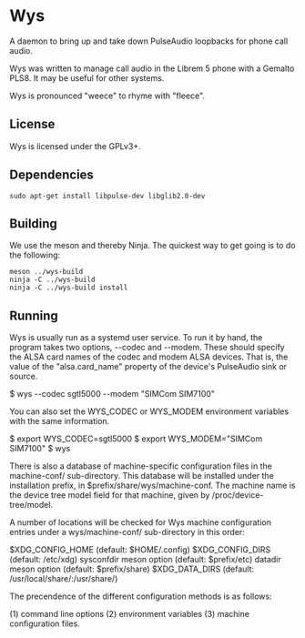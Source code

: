 # Wys
A daemon to bring up and take down PulseAudio loopbacks for phone call
audio.

Wys was written to manage call audio in the Librem 5 phone with a
Gemalto PLS8.  It may be useful for other systems.

Wys is pronounced "weece" to rhyme with "fleece".


## License
Wys is licensed under the GPLv3+.


## Dependencies

    sudo apt-get install libpulse-dev libglib2.0-dev


## Building
We use the meson and thereby Ninja.  The quickest way to get going is
to do the following:

    meson ../wys-build
    ninja -C ../wys-build
    ninja -C ../wys-build install


## Running
Wys is usually run as a systemd user service.  To run it by hand,
the program takes two options, --codec and --modem.  These should
specify the ALSA card names of the codec and modem ALSA devices.  That
is, the value of the "alsa.card_name" property of the device's
PulseAudio sink or source.

  $ wys --codec sgtl5000 --modem "SIMCom SIM7100"

You can also set the WYS_CODEC or WYS_MODEM environment variables with
the same information.

  $ export WYS_CODEC=sgtl5000
  $ export WYS_MODEM="SIMCom SIM7100"
  $ wys

There is also a database of machine-specific configuration files in
the machine-conf/ sub-directory.  This database will be installed
under the installation prefix, in $prefix/share/wys/machine-conf.  The
machine name is the device tree model field for that machine, given by
/proc/device-tree/model.

A number of locations will be checked for Wys machine configuration
entries under a wys/machine-conf/ sub-directory in this order:

  $XDG_CONFIG_HOME         (default: $HOME/.config)
  $XDG_CONFIG_DIRS         (default: /etc/xdg)
  sysconfdir meson option  (default: $prefix/etc)
  datadir meson option     (default: $prefix/share)
  $XDG_DATA_DIRS           (default: /usr/local/share/:/usr/share/)

The precendence of the different configuration methods is as follows:

  (1) command line options
  (2) environment variables
  (3) machine configuration files.
